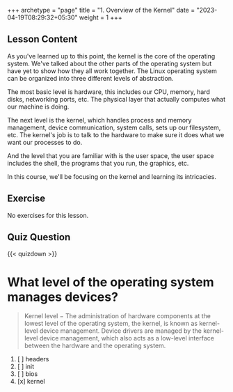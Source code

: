 +++
archetype = "page"
title = "1. Overview of the Kernel"
date = "2023-04-19T08:29:32+05:30"
weight = 1
+++

## Lesson Content

As you've learned up to this point, the kernel is the core of the operating system. We've talked about the other parts of the operating system but have yet to show how they all work together. The Linux operating system can be organized into three different levels of abstraction.

The most basic level is hardware, this includes our CPU, memory, hard disks, networking ports, etc. The physical layer that actually computes what our machine is doing.

The next level is the kernel, which handles process and memory management, device communication, system calls, sets up our filesystem, etc. The kernel's job is to talk to the hardware to make sure it does what we want our processes to do. 

And the level that you are familiar with is the user space, the user space includes the shell, the programs that you run, the graphics, etc.

In this course, we'll be focusing on the kernel and learning its intricacies.

## Exercise

No exercises for this lesson.

## Quiz Question

{{< quizdown >}}

# What level of the operating system manages devices?

> Kernel level − The administration of hardware components at the lowest level of the operating system, the kernel, is known as kernel-level device management. Device drivers are managed by the kernel-level device management, which also acts as a low-level interface between the hardware and the operating system.

1. [ ] headers
2. [ ] init
3. [ ] bios
4. [x] kernel
